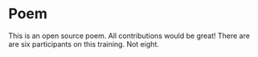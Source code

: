 # Poem
This is an open source poem. All contributions would be great!
There are are six participants on this training. Not eight.
